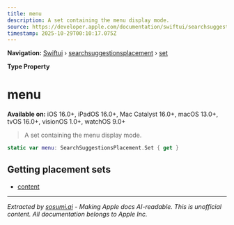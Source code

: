 ```yaml
---
title: menu
description: A set containing the menu display mode.
source: https://developer.apple.com/documentation/swiftui/searchsuggestionsplacement/set/menu
timestamp: 2025-10-29T00:10:17.075Z
---
```


**Navigation:** [Swiftui](/documentation/swiftui) › [searchsuggestionsplacement](/documentation/swiftui/searchsuggestionsplacement) › [set](/documentation/swiftui/searchsuggestionsplacement/set)

**Type Property**

# menu

**Available on:** iOS 16.0+, iPadOS 16.0+, Mac Catalyst 16.0+, macOS 13.0+, tvOS 16.0+, visionOS 1.0+, watchOS 9.0+

> A set containing the menu display mode.

```swift
static var menu: SearchSuggestionsPlacement.Set { get }
```

## Getting placement sets

- [content](/documentation/swiftui/searchsuggestionsplacement/set/content)

---

*Extracted by [sosumi.ai](https://sosumi.ai) - Making Apple docs AI-readable.*
*This is unofficial content. All documentation belongs to Apple Inc.*
